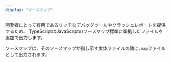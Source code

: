```yaml
---
display: "ソースマップ"
---
```


開発者にとって有用であるリッチなデバッグツールやクラッシュレポートを提供するため、
TypeScriptはJavaScriptのソースマップ標準に準拠したファイルを追加で出力します。

ソースマップは、そのソースマップが指し示す実体ファイルの隣に`.map`ファイルとして出力されます。
